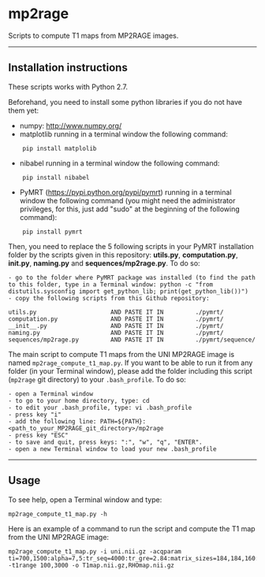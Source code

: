 # mp2rage

Scripts to compute T1 maps from MP2RAGE images.

-------------------------
Installation instructions
-------------------------
These scripts works with Python 2.7.

Beforehand, you need to install some python libraries if you do not have them yet:
- numpy: http://www.numpy.org/
- matplotlib running in a terminal window the following command:
~~~
	pip install matplolib
~~~
- nibabel running in a terminal window the following command:
~~~	
	pip install nibabel
~~~
- PyMRT (https://pypi.python.org/pypi/pymrt) running in a terminal window the following command (you might need the administrator privileges, for this, just add "sudo" at the beginning of the following command):
~~~
	pip install pymrt
~~~

Then, you need to replace the 5 following scripts in your PyMRT installation folder by the scripts given in this repository: **utils.py**, **computation.py**, **__init__.py**, **naming.py** and **sequences/mp2rage.py**. To do so:

    - go to the folder where PyMRT package was installed (to find the path to this folder, type in a Terminal window: python -c "from distutils.sysconfig import get_python_lib; print(get_python_lib())")
    - copy the following scripts from this Github repository:
	
	utils.py                     AND PASTE IT IN         ./pymrt/
	computation.py               AND PASTE IT IN         ./pymrt/
	__init__.py                  AND PASTE IT IN         ./pymrt/
	naming.py                    AND PASTE IT IN         ./pymrt/
	sequences/mp2rage.py         AND PASTE IT IN         ./pymrt/sequence/
	
The main script to compute T1 maps from the UNI MP2RAGE image is named `mp2rage_compute_t1_map.py`. If you want to be able to run it from any folder (in your Terminal window), please add the folder including this script (`mp2rage` git directory) to your `.bash_profile`. To do so:

    - open a Terminal window
    - to go to your home directory, type: cd
    - to edit your .bash_profile, type: vi .bash_profile
    - press key "i"
    - add the following line: PATH=${PATH}: <path_to_your_MP2RAGE_git_directory>/mp2rage
    - press key "ESC"
    - to save and quit, press keys: ":", "w", "q", "ENTER". 
    - open a new Terminal window to load your new .bash_profile


-----
Usage
-----

To see help, open a Terminal window and type:
~~~
mp2rage_compute_t1_map.py -h
~~~

Here is an example of a command to run the script and compute the T1 map from the UNI MP2RAGE image:
~~~
mp2rage_compute_t1_map.py -i uni.nii.gz -acqparam ti=700,1500:alpha=7,5:tr_seq=4000:tr_gre=2.84:matrix_sizes=184,184,160:bandwidths=750,750:part_fourier_factors=1.0,6/8,1.0:grappa_refs=0,32,0:grappa_factors=1,2,1 -t1range 100,3000 -o T1map.nii.gz,RHOmap.nii.gz
~~~


